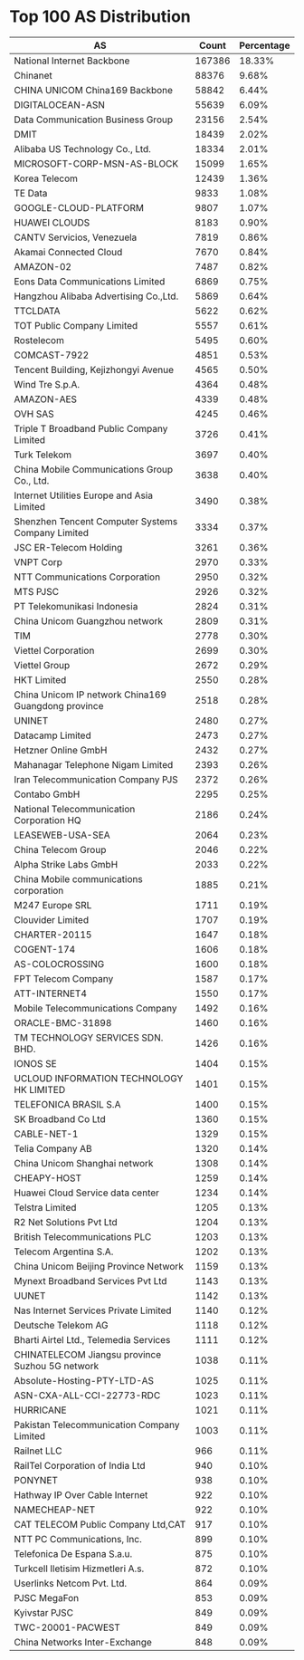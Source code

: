 # Top 100 AS Distribution
| AS | Count | Percentage |
|----|----|----|
| National Internet Backbone | 167386 | 18.33% |
| Chinanet | 88376 | 9.68% |
| CHINA UNICOM China169 Backbone | 58842 | 6.44% |
| DIGITALOCEAN-ASN | 55639 | 6.09% |
| Data Communication Business Group | 23156 | 2.54% |
| DMIT | 18439 | 2.02% |
| Alibaba US Technology Co., Ltd. | 18334 | 2.01% |
| MICROSOFT-CORP-MSN-AS-BLOCK | 15099 | 1.65% |
| Korea Telecom | 12439 | 1.36% |
| TE Data | 9833 | 1.08% |
| GOOGLE-CLOUD-PLATFORM | 9807 | 1.07% |
| HUAWEI CLOUDS | 8183 | 0.90% |
| CANTV Servicios, Venezuela | 7819 | 0.86% |
| Akamai Connected Cloud | 7670 | 0.84% |
| AMAZON-02 | 7487 | 0.82% |
| Eons Data Communications Limited | 6869 | 0.75% |
| Hangzhou Alibaba Advertising Co.,Ltd. | 5869 | 0.64% |
| TTCLDATA | 5622 | 0.62% |
| TOT Public Company Limited | 5557 | 0.61% |
| Rostelecom | 5495 | 0.60% |
| COMCAST-7922 | 4851 | 0.53% |
| Tencent Building, Kejizhongyi Avenue | 4565 | 0.50% |
| Wind Tre S.p.A. | 4364 | 0.48% |
| AMAZON-AES | 4339 | 0.48% |
| OVH SAS | 4245 | 0.46% |
| Triple T Broadband Public Company Limited | 3726 | 0.41% |
| Turk Telekom | 3697 | 0.40% |
| China Mobile Communications Group Co., Ltd. | 3638 | 0.40% |
| Internet Utilities Europe and Asia Limited | 3490 | 0.38% |
| Shenzhen Tencent Computer Systems Company Limited | 3334 | 0.37% |
| JSC ER-Telecom Holding | 3261 | 0.36% |
| VNPT Corp | 2970 | 0.33% |
| NTT Communications Corporation | 2950 | 0.32% |
| MTS PJSC | 2926 | 0.32% |
| PT Telekomunikasi Indonesia | 2824 | 0.31% |
| China Unicom Guangzhou network | 2809 | 0.31% |
| TIM | 2778 | 0.30% |
| Viettel Corporation | 2699 | 0.30% |
| Viettel Group | 2672 | 0.29% |
| HKT Limited | 2550 | 0.28% |
| China Unicom IP network China169 Guangdong province | 2518 | 0.28% |
| UNINET | 2480 | 0.27% |
| Datacamp Limited | 2473 | 0.27% |
| Hetzner Online GmbH | 2432 | 0.27% |
| Mahanagar Telephone Nigam Limited | 2393 | 0.26% |
| Iran Telecommunication Company PJS | 2372 | 0.26% |
| Contabo GmbH | 2295 | 0.25% |
| National Telecommunication Corporation HQ | 2186 | 0.24% |
| LEASEWEB-USA-SEA | 2064 | 0.23% |
| China Telecom Group | 2046 | 0.22% |
| Alpha Strike Labs GmbH | 2033 | 0.22% |
| China Mobile communications corporation | 1885 | 0.21% |
| M247 Europe SRL | 1711 | 0.19% |
| Clouvider Limited | 1707 | 0.19% |
| CHARTER-20115 | 1647 | 0.18% |
| COGENT-174 | 1606 | 0.18% |
| AS-COLOCROSSING | 1600 | 0.18% |
| FPT Telecom Company | 1587 | 0.17% |
| ATT-INTERNET4 | 1550 | 0.17% |
| Mobile Telecommunications Company | 1492 | 0.16% |
| ORACLE-BMC-31898 | 1460 | 0.16% |
| TM TECHNOLOGY SERVICES SDN. BHD. | 1426 | 0.16% |
| IONOS SE | 1404 | 0.15% |
| UCLOUD INFORMATION TECHNOLOGY HK LIMITED | 1401 | 0.15% |
| TELEFONICA BRASIL S.A | 1400 | 0.15% |
| SK Broadband Co Ltd | 1360 | 0.15% |
| CABLE-NET-1 | 1329 | 0.15% |
| Telia Company AB | 1320 | 0.14% |
| China Unicom Shanghai network | 1308 | 0.14% |
| CHEAPY-HOST | 1259 | 0.14% |
| Huawei Cloud Service data center | 1234 | 0.14% |
| Telstra Limited | 1205 | 0.13% |
| R2 Net Solutions Pvt Ltd | 1204 | 0.13% |
| British Telecommunications PLC | 1203 | 0.13% |
| Telecom Argentina S.A. | 1202 | 0.13% |
| China Unicom Beijing Province Network | 1159 | 0.13% |
| Mynext Broadband Services Pvt Ltd | 1143 | 0.13% |
| UUNET | 1142 | 0.13% |
| Nas Internet Services Private Limited | 1140 | 0.12% |
| Deutsche Telekom AG | 1118 | 0.12% |
| Bharti Airtel Ltd., Telemedia Services | 1111 | 0.12% |
| CHINATELECOM Jiangsu province Suzhou 5G network | 1038 | 0.11% |
| Absolute-Hosting-PTY-LTD-AS | 1025 | 0.11% |
| ASN-CXA-ALL-CCI-22773-RDC | 1023 | 0.11% |
| HURRICANE | 1021 | 0.11% |
| Pakistan Telecommunication Company Limited | 1003 | 0.11% |
| Railnet LLC | 966 | 0.11% |
| RailTel Corporation of India Ltd | 940 | 0.10% |
| PONYNET | 938 | 0.10% |
| Hathway IP Over Cable Internet | 922 | 0.10% |
| NAMECHEAP-NET | 922 | 0.10% |
| CAT TELECOM Public Company Ltd,CAT | 917 | 0.10% |
| NTT PC Communications, Inc. | 899 | 0.10% |
| Telefonica De Espana S.a.u. | 875 | 0.10% |
| Turkcell Iletisim Hizmetleri A.s. | 872 | 0.10% |
| Userlinks Netcom Pvt. Ltd. | 864 | 0.09% |
| PJSC MegaFon | 853 | 0.09% |
| Kyivstar PJSC | 849 | 0.09% |
| TWC-20001-PACWEST | 849 | 0.09% |
| China Networks Inter-Exchange | 848 | 0.09% |
